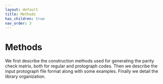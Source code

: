 ```yaml
---
layout: default
title: Methods
has_children: true
nav_order: 3
---
```

# Methods
We first describe the construction methods used for generating the parity check matrix, both for regular and protograph codes. Then we describe the input  protograph file format along with some examples. Finally we detail the library organization.
